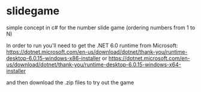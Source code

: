 # slidegame
simple concept in c# for the number slide game (ordering numbers from 1 to N)

In order to run you'll need to get the .NET 6.0 runtime from Microsoft:
https://dotnet.microsoft.com/en-us/download/dotnet/thank-you/runtime-desktop-6.0.15-windows-x86-installer
or
https://dotnet.microsoft.com/en-us/download/dotnet/thank-you/runtime-desktop-6.0.15-windows-x64-installer

and then download the .zip files to try out the game

